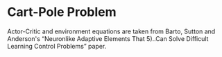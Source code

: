 # Cart-Pole Problem

Actor-Critic and environment equations are taken from Barto, Sutton and Anderson's “Neuronlike Adaptive Elements That 5)..Can Solve Difficult Learning Control Problems” paper.

